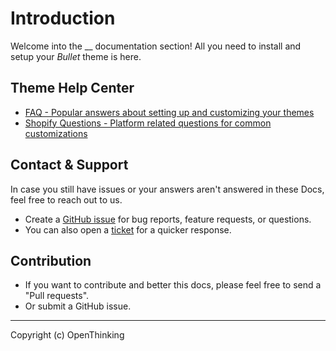 # Introduction

Welcome into the __ documentation section! All you need to install and setup your _Bullet_ theme is here.

## Theme Help Center
- [FAQ - Popular answers about setting up and customizing your themes](https://github.com/openxthinking/master-docs)
- [Shopify Questions - Platform related questions for common customizations](https://github.com/openxthinking/master-docs)

## Contact & Support

In case you still have issues or your answers aren't answered in these Docs, feel free to reach out to us.

- Create a [GitHub issue](https://github.com/openxthinking/----/issues) for bug reports, feature requests, or questions.
- You can also open a [ticket](https://----.com/contact) for a quicker response.

## Contribution

- If you want to contribute and better this docs, please feel free to send a "Pull requests".
- Or submit a GitHub issue.
---

Copyright (c) OpenThinking

